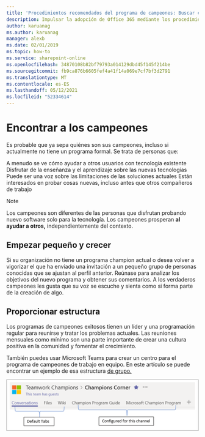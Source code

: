 ```yaml
---
title: 'Procedimientos recomendados del programa de campeones: Buscar campeones'
description: Impulsar la adopción de Office 365 mediante los procedimientos recomendados del Programa de campeones.
author: karuanag
ms.author: karuanag
manager: alexb
ms.date: 02/01/2019
ms.topic: how-to
ms.service: sharepoint-online
ms.openlocfilehash: 34870108b82bf79793a014129dbd45f145f214be
ms.sourcegitcommit: fb9ca876b6605fef4a41f14a069e7cf7bf3d2791
ms.translationtype: MT
ms.contentlocale: es-ES
ms.lasthandoff: 05/12/2021
ms.locfileid: "52334614"
---
```

# <a name="finding-your-champions"></a>Encontrar a los campeones 

Es probable que ya sepa quiénes son sus campeones, incluso si actualmente no tiene un programa formal.  Se trata de personas que:

A menudo se ve cómo ayudar a otros usuarios con tecnología existente Disfrutar de la enseñanza y el aprendizaje sobre las nuevas tecnologías Puede ser una voz sobre las limitaciones de las soluciones actuales Están interesados en probar cosas nuevas, incluso antes que otros compañeros de trabajo

> [!NOTE]
> Los campeones son diferentes de las personas que disfrutan probando nuevo software solo para la tecnología. Los campeones prosperan **al ayudar a otros,** independientemente del contexto. 

## <a name="start-small-and-grow"></a>Empezar pequeño y crecer

Si su organización no tiene un programa champion actual o desea volver a vigorizar el que ha enviado una invitación a un pequeño grupo de personas conocidas que se ajustan al perfil anterior.  Reúnase para analizar los objetivos del nuevo programa y obtener sus comentarios. A los verdaderos campeones les gusta que su voz se escuche y sienta como si forma parte de la creación de algo.  

## <a name="provide-structure"></a>Proporcionar estructura

Los programas de campeones exitosos tienen un líder y una programación regular para reunirse y tratar los problemas actuales.  Las reuniones mensuales como mínimo son una parte importante de crear una cultura positiva en la comunidad y fomentar el crecimiento.  

También puedes usar Microsoft Teams para crear un centro para el programa de campeones de trabajo en equipo.  En este artículo se puede encontrar un ejemplo de esa estructura [de grupo.](/MicrosoftTeams/teams-adoption-your-first-teams)

![pestañas de equipo de campeones de trabajo en equipo](media/teams-adoption-tab-example.png)